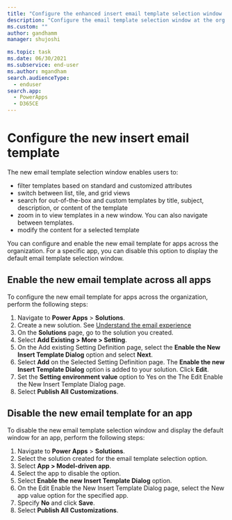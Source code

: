 ```yaml
---
title: "Configure the enhanced insert email template selection window | MicrosoftDocs"
description: "Configure the email template selection window at the org level or app."
ms.custom: ""
author: gandhamm
manager: shujoshi

ms.topic: task
ms.date: 06/30/2021
ms.subservice: end-user
ms.author: mgandham
search.audienceType: 
  - enduser
search.app: 
  - PowerApps
  - D365CE
---
```

# Configure the new insert email template

The new email template selection window enables users to:

 - filter templates based on standard and customized attributes
 - switch between list, tile, and grid views
 - search for out-of-the-box and custom templates by title, subject, description, or content of the template
 - zoom in to view templates in a new window. You can also navigate between templates.
 - modify the content for a selected template
 
You can configure and enable the new email template for apps across the organization.  For a specific app, you can disable this option to display the default email template selection window. 

## Enable the new email template across all apps

To configure the new email template for apps across the organization, perform the following steps:

1. Navigate to **Power Apps** > **Solutions**.
1. Create a new solution. See [Understand the email experience](../maker/data-platform/create-solution.md)
1. On the **Solutions** page, go to the solution you created.
1. Select **Add Existing > More > Setting**.
1. On the Add existing Setting Definition page, select the **Enable the New Insert Template Dialog** option and select **Next**.
1. Select **Add** on the Selected Setting Definition page. The **Enable the new Insert Template Dialog** option is added to your solution. Click **Edit**.
1. Set the **Setting environment value** option to Yes on the The Edit Enable the New Insert Template Dialog page.
1. Select **Publish All Customizations**.

## Disable the new email template for an app

To disable the new email template selection window and display the default window for an app, perform the following steps:

1. Navigate to **Power Apps** > **Solutions**.
1. Select the solution created for the email template selection option.
1. Select **App > Model-driven app**.
1. Select the app to disable the option.
1. Select **Enable the new Insert Template Dialog** option.
1. On the Edit Enable the New Insert Template Dialog page, select the New app value option for the specified app.
1. Specify **No** and click **Save**.
1. Select **Publish All Customizations**.
